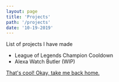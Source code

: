 ```yaml
---
layout: page
title: 'Projects'
path: '/projects'
date: '10-19-2019'
---
```


List of projects I have made

- League of Legends Champion Cooldown
- Alexa Watch Butler (WIP)

[That's cool! Okay, take me back home.](/)
